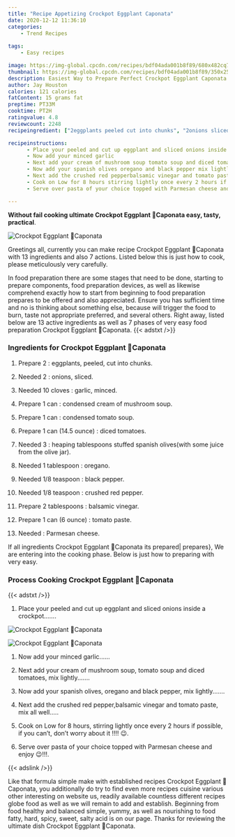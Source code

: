 ```yaml
---
title: "Recipe Appetizing Crockpot Eggplant Caponata"
date: 2020-12-12 11:36:10
categories:
    - Trend Recipes
    
tags:
    - Easy recipes

image: https://img-global.cpcdn.com/recipes/bdf04ada001b8f89/680x482cq70/crockpot-eggplant-🍆caponata-recipe-main-photo.jpg
thumbnail: https://img-global.cpcdn.com/recipes/bdf04ada001b8f89/350x250cq70/crockpot-eggplant-🍆caponata-recipe-main-photo.jpg
description: Easiest Way to Prepare Perfect Crockpot Eggplant Caponata with 13 ingredients and 7 stages of easy cooking.
author: Jay Houston
calories: 121 calories
fatContent: 15 grams fat
preptime: PT33M
cooktime: PT2H
ratingvalue: 4.8
reviewcount: 2248
recipeingredient: ["2eggplants peeled cut into chunks", "2onions sliced", "10 clovesgarlic minced", "1 cancondensed cream of mushroom soup", "1 cancondensed tomato soup", "1 can (14.5 ounce)diced tomatoes", "3heaping tablespoons stuffed spanish oliveswith some juice from the olive jar", "1 tablespoonoregano", "1/8 teaspoonblack pepper", "1/8 teaspooncrushed red pepper", "2 tablespoonsbalsamic vinegar", "1 can (6 ounce)tomato paste", "Parmesan cheese"]

recipeinstructions: 
      - Place your peeled and cut up eggplant and sliced onions inside a crockpot 
      - Now add your minced garlic 
      - Next add your cream of mushroom soup tomato soup and diced tomatoes mix lightly 
      - Now add your spanish olives oregano and black pepper mix lightly 
      - Next add the crushed red pepperbalsamic vinegar and tomato paste mix all well 
      - Cook on Low for 8 hours stirring lightly once every 2 hours if possible if you cant dont worry about it   
      - Serve over pasta of your choice topped with Parmesan cheese and enjoy 

---
```




**Without fail cooking ultimate Crockpot Eggplant 🍆Caponata easy, tasty, practical**. 


![Crockpot Eggplant 🍆Caponata](https://img-global.cpcdn.com/recipes/bdf04ada001b8f89/680x482cq70/crockpot-eggplant-🍆caponata-recipe-main-photo.jpg "Crockpot Eggplant 🍆Caponata")




Greetings all, currently you can make recipe Crockpot Eggplant 🍆Caponata with 13 ingredients and also 7 actions. Listed below this is just how to cook, please meticulously very carefully.

In food preparation there are some stages that need to be done, starting to prepare components, food preparation devices, as well as likewise comprehend exactly how to start from beginning to food preparation prepares to be offered and also appreciated. Ensure you has sufficient time and no is thinking about something else, because will trigger the food to burn, taste not appropriate preferred, and several others. Right away, listed below are 13 active ingredients as well as 7 phases of very easy food preparation Crockpot Eggplant 🍆Caponata.
{{< adstxt />}}

### Ingredients for Crockpot Eggplant 🍆Caponata


1. Prepare 2 : eggplants, peeled, cut into chunks.

1. Needed 2 : onions, sliced.

1. Needed 10 cloves : garlic, minced.

1. Prepare 1 can : condensed cream of mushroom soup.

1. Prepare 1 can : condensed tomato soup.

1. Prepare 1 can (14.5 ounce) : diced tomatoes.

1. Needed 3 : heaping tablespoons stuffed spanish olives(with some juice from the olive jar).

1. Needed 1 tablespoon : oregano.

1. Needed 1/8 teaspoon : black pepper.

1. Needed 1/8 teaspoon : crushed red pepper.

1. Prepare 2 tablespoons : balsamic vinegar.

1. Prepare 1 can (6 ounce) : tomato paste.

1. Needed  : Parmesan cheese.



If all ingredients Crockpot Eggplant 🍆Caponata its prepared| prepares}, We are entering into the cooking phase. Below is just how to preparing with very easy.

### Process Cooking Crockpot Eggplant 🍆Caponata

{{< adstxt />}}


1. Place your peeled and cut up eggplant and sliced onions inside a crockpot.......



![Crockpot Eggplant 🍆Caponata](https://img-global.cpcdn.com/steps/94a02410b150dffe/160x128cq70/crockpot-eggplant-🍆caponata-recipe-step-1-photo.jpg" "Crockpot Eggplant 🍆Caponata")

![Crockpot Eggplant 🍆Caponata](https://img-global.cpcdn.com/steps/74d28ac3a4707ef9/160x128cq70/crockpot-eggplant-🍆caponata-recipe-step-1-photo.jpg" "Crockpot Eggplant 🍆Caponata")



1. Now add your minced garlic......



1. Next add your cream of mushroom soup, tomato soup and diced tomatoes, mix lightly.......



1. Now add your spanish olives, oregano and black pepper, mix lightly.......



1. Next add the crushed red pepper,balsamic vinegar and tomato paste, mix all well.....



1. Cook on Low for 8 hours, stirring lightly once every 2 hours if possible, if you can’t, don’t worry about it !!!! 😉.



1. Serve over pasta of your choice topped with Parmesan cheese and enjoy 😉!!!.





{{< adslink />}}

Like that formula simple make with established recipes Crockpot Eggplant 🍆Caponata, you additionally do try to find even more recipes cuisine various other interesting on website us, readily available countless different recipes globe food as well as we will remain to add and establish. Beginning from food healthy and balanced simple, yummy, as well as nourishing to food fatty, hard, spicy, sweet, salty acid is on our page. Thanks for reviewing the ultimate dish Crockpot Eggplant 🍆Caponata.

